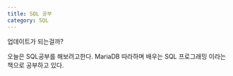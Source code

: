 ```yaml
---
title: SQL 공부
category: SQL
---
```


업데이트가 되는걸까?

오늘은 SQL공부를 해보려고한다. 
MariaDB 
따라하며 배우는 SQL 프로그래밍 이라는 책으로 공부하고 있다.


